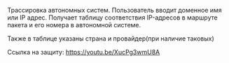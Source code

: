 Трассировка автономных систем.
 Пользователь вводит доменное имя или IP адрес. Получает таблицу соответствия IP-адресов в маршруте пакета и его номера в автономной системе.
 
 Также в таблице указаны страна и провайдер(при наличие таковых)
 
 Ссылка на защиту: https://youtu.be/XucPg3wmU8A
